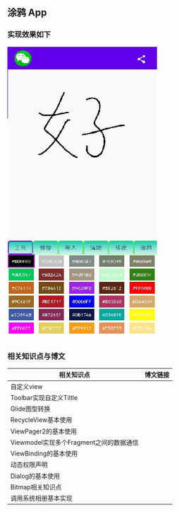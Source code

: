 ## 涂鸦 App


### 实现效果如下
![效果图](./readmeImages/20230411185918.jpg)

### 相关知识点与博文
|相关知识点|博文链接|
|---------|--------|
|自定义view||
|Toolbar实现自定义Tiltle||
|Glide图型转换||
|RecycleView基本使用||
|ViewPager2的基本使用||
|Viewmodel实现多个Fragment之间的数据通信||
|ViewBinding的基本使用||
|动态权限声明||
|Dialog的基本使用||
|Bitmap相关知识点||
|调用系统相册基本实现||